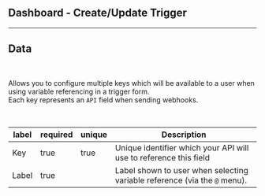 ## Dashboard -  Create/Update Trigger
---

## Data

<br />

Allows you to configure multiple keys which will be available to a user when using variable referencing in a trigger form. <br />Each key represents an `API` field when sending webhooks.

<br />

| label | required | unique | Description                                                               |
| ----- | -------- | ------ | ------------------------------------------------------------------------- |
| Key   | true     | true   | Unique identifier which your API will use to reference this field         |
| Label | true     |        | Label shown to user when selecting variable reference (via the `@` menu). |

<br />